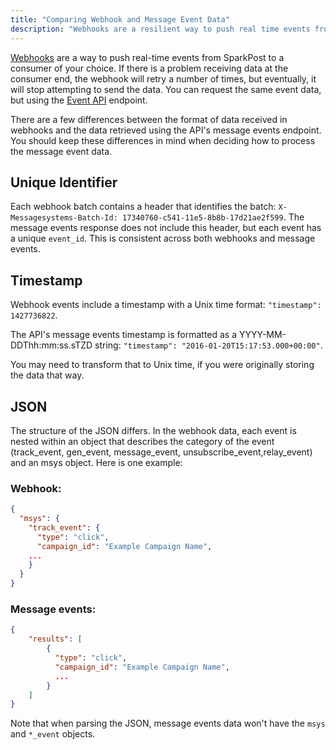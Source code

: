 ```yaml
---
title: "Comparing Webhook and Message Event Data"
description: "Webhooks are a resilient way to push real time events from SparkPost to an HTTP endpoint of your choice. The Events search API & UI offer a searchable pull-style interface to a similar set of events."
---
```


[Webhooks](https://developers.sparkpost.com/api/webhooks/) are a way to push real-time events from SparkPost to a consumer of your choice. If there is a problem receiving data at the consumer end, the webhook will retry a number of times, but eventually, it will stop attempting to send the data. You can request the same event data, but using the [Event API](https://developers.sparkpost.com/api/events/) endpoint.

There are a few differences between the format of data received in webhooks and the data retrieved using the API's message events endpoint. You should keep these differences in mind when deciding how to process the message event data.

## Unique Identifier

Each webhook batch contains a header that identifies the batch:
`X-Messagesystems-Batch-Id: 17340760-c541-11e5-8b8b-17d21ae2f599`.
The message events response does not include this header, but each event has a unique `event_id`. This is consistent across both webhooks and message events. 

## Timestamp

Webhook events include a timestamp with a Unix time format: `"timestamp": 1427736822`.

The API's message events timestamp is formatted as a YYYY-MM-DDThh:mm:ss.sTZD string:
`"timestamp": "2016-01-20T15:17:53.000+00:00"`.

You may need to transform that to Unix time, if you were originally storing the data that way.

 ## JSON

The structure of the JSON differs. In the webhook data, each event is nested within an object that describes the category of the event (track_event, gen_event, message_event, unsubscribe_event,relay_event) and an msys object. Here is one example:

### Webhook:

```json
{
  "msys": {
    "track_event": {
      "type": "click",
      "campaign_id": "Example Campaign Name",
    ...
    }
  }
}
```

### Message events:

```json
{
    "results": [
        {
          "type": "click",
          "campaign_id": "Example Campaign Name",
          ...
        }
    ]
}
```

Note that when parsing the JSON, message events data won't have the `msys` and `*_event` objects.

